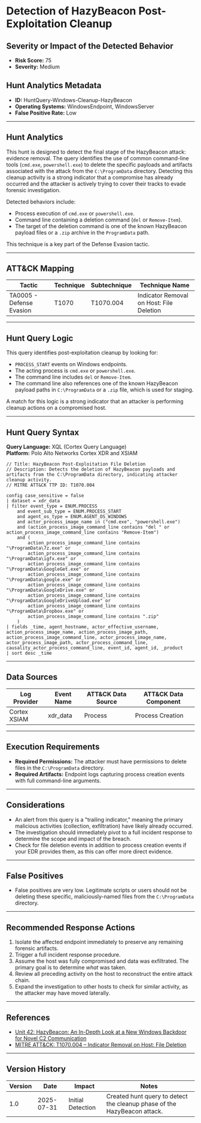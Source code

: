 
# Detection of HazyBeacon Post-Exploitation Cleanup

## Severity or Impact of the Detected Behavior
- **Risk Score:** 75
- **Severity:** Medium

## Hunt Analytics Metadata

- **ID:** HuntQuery-Windows-Cleanup-HazyBeacon
- **Operating Systems:** WindowsEndpoint, WindowsServer
- **False Positive Rate:** Low

---

## Hunt Analytics

This hunt is designed to detect the final stage of the HazyBeacon attack: evidence removal. The query identifies the use of common command-line tools (`cmd.exe`, `powershell.exe`) to delete the specific payloads and artifacts associated with the attack from the `C:\ProgramData` directory. Detecting this cleanup activity is a strong indicator that a compromise has already occurred and the attacker is actively trying to cover their tracks to evade forensic investigation.

Detected behaviors include:
- Process execution of `cmd.exe` or `powershell.exe`.
- Command line containing a deletion command (`del` or `Remove-Item`).
- The target of the deletion command is one of the known HazyBeacon payload files or a `.zip` archive in the `ProgramData` path.

This technique is a key part of the Defense Evasion tactic.

---

## ATT&CK Mapping

| Tactic                        | Technique   | Subtechnique | Technique Name                                 |
|-------------------------------|-------------|--------------|------------------------------------------------|
| TA0005 - Defense Evasion      | T1070       | T1070.004    | Indicator Removal on Host: File Deletion       |

---

## Hunt Query Logic

This query identifies post-exploitation cleanup by looking for:

- `PROCESS_START` events on Windows endpoints.
- The acting process is `cmd.exe` or `powershell.exe`.
- The command line includes `del` or `Remove-Item`.
- The command line also references one of the known HazyBeacon payload paths in `C:\ProgramData` or a `.zip` file, which is used for staging.

A match for this logic is a strong indicator that an attacker is performing cleanup actions on a compromised host.

---

## Hunt Query Syntax

**Query Language:** XQL (Cortex Query Language)  
**Platform:** Polo Alto Networks Cortex XDR and XSIAM

```xql
// Title: HazyBeacon Post-Exploitation File Deletion
// Description: Detects the deletion of HazyBeacon payloads and artifacts from the C:\ProgramData directory, indicating attacker cleanup activity.
// MITRE ATT&CK TTP ID: T1070.004

config case_sensitive = false 
| dataset = xdr_data 
| filter event_type = ENUM.PROCESS 
    and event_sub_type = ENUM.PROCESS_START 
    and agent_os_type = ENUM.AGENT_OS_WINDOWS
    and actor_process_image_name in ("cmd.exe", "powershell.exe")
    and (action_process_image_command_line contains "del " or action_process_image_command_line contains "Remove-Item")
    and (
        action_process_image_command_line contains "\ProgramData\7z.exe" or
        action_process_image_command_line contains "\ProgramData\igfx.exe" or
        action_process_image_command_line contains "\ProgramData\GoogleGet.exe" or
        action_process_image_command_line contains "\ProgramData\google.exe" or
        action_process_image_command_line contains "\ProgramData\GoogleDrive.exe" or
        action_process_image_command_line contains "\ProgramData\GoogleDriveUpload.exe" or
        action_process_image_command_line contains "\ProgramData\Dropbox.exe" or
        action_process_image_command_line contains ".zip"
    )
| fields _time, agent_hostname, actor_effective_username, action_process_image_name, action_process_image_path, action_process_image_command_line, actor_process_image_name, actor_process_image_path, actor_process_command_line, causality_actor_process_command_line, event_id, agent_id, _product
| sort desc _time 
```

---

## Data Sources

| Log Provider | Event Name       | ATT&CK Data Source  | ATT&CK Data Component  |
|--------------|------------------|---------------------|------------------------|
| Cortex XSIAM | xdr_data         | Process             | Process Creation       |

---

## Execution Requirements

- **Required Permissions:** The attacker must have permissions to delete files in the `C:\ProgramData` directory.
- **Required Artifacts:** Endpoint logs capturing process creation events with full command-line arguments.

---

## Considerations

- An alert from this query is a "trailing indicator," meaning the primary malicious activities (collection, exfiltration) have likely already occurred.
- The investigation should immediately pivot to a full incident response to determine the scope and impact of the breach.
- Check for file deletion events in addition to process creation events if your EDR provides them, as this can offer more direct evidence.

---

## False Positives

- False positives are very low. Legitimate scripts or users should not be deleting these specific, maliciously-named files from the `C:\ProgramData` directory.

---

## Recommended Response Actions

1.  Isolate the affected endpoint immediately to preserve any remaining forensic artifacts.
2.  Trigger a full incident response procedure.
3.  Assume the host was fully compromised and data was exfiltrated. The primary goal is to determine *what* was taken.
4.  Review all preceding activity on the host to reconstruct the entire attack chain.
5.  Expand the investigation to other hosts to check for similar activity, as the attacker may have moved laterally.

---

## References

- [Unit 42: HazyBeacon: An In-Depth Look at a New Windows Backdoor for Novel C2 Communication](https://unit42.paloaltonetworks.com/windows-backdoor-for-novel-c2-communication/)
- [MITRE ATT&CK: T1070.004 – Indicator Removal on Host: File Deletion](https://attack.mitre.org/techniques/T1070/004/)

---

## Version History

| Version | Date       | Impact            | Notes                                                                                      |
|---------|------------|-------------------|--------------------------------------------------------------------------------------------|
| 1.0     | 2025-07-31 | Initial Detection | Created hunt query to detect the cleanup phase of the HazyBeacon attack.                   |
